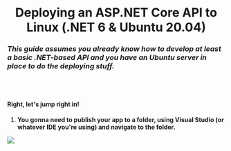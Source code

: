 <div align="center">

# Deploying an ASP.NET Core API to Linux (.NET 6 & Ubuntu 20.04)
</div>

### *This guide assumes you already know how to develop at least a basic .NET-based API and you have an Ubuntu server in place to do the deploying stuff.*

<br/>
<br/>

#### **Right, let's jump right in!**

1. **You gonna need to publish your app to a folder, using Visual Studio (or whatever IDE you're using) and navigate to the folder.**

![](https://user-images.githubusercontent.com/46853837/215998278-a5deccd2-85db-4a7a-b05f-474d2f1a9f33.png)
